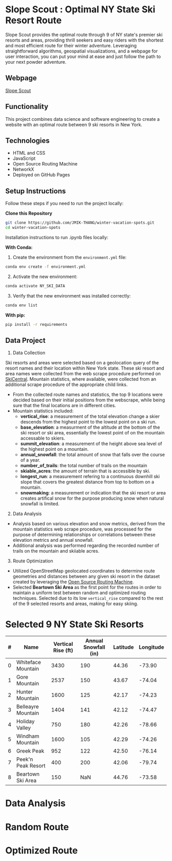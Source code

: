 # Slope Scout : Optimal NY State Ski Resort Route 

Slope Scout provides the optimal route through 9 of NY state's premier ski resorts and areas, providing thrill seekers and easy riders with the shortest and most efficient route for their winter adventure. Leveraging straightforward algorithms, geospatial visualizations, and a webpage for user interaction, you can put your mind at ease and just follow the path to your next powder adventure.

## Webpage

[Slope Scout](https://jmik-thang.github.io/winter-vacation-spots/)

## Functionality

This project combines data science and software engineering to create a website
with an optimal route between 9 ski resorts in New York.

## Technologies

- HTML and CSS
- JavaScript
- Open Source Routing Machine
- NetworkX
- Deployed on GitHub Pages

## Setup Instructions

Follow these steps if you need to run the project locally:

**Clone this Repository**

``` bash
git clone https://github.com/JMIK-THANG/winter-vacation-spots.git
cd winter-vacation-spots
```
Installation instructions to run .ipynb files locally:

**With Conda:**

1. Create the environment from the `environment.yml` file:
``` bash
conda env create -f environment.yml
```

2. Activate the new environment:
``` bash
conda activate NY_SKI_DATA
```
3. Verify that the new environment was installed correctly:
``` bash
conda env list
```

**With pip:**

``` bash
pip install -r requirements
```
## Data Project

1. Data Collection

Ski resorts and areas were selected based on a geolocation query of the resort names and their location within New York state. These ski resort and area names were collected from the web scrape procedure performed on [SkiCentral](https://www.skicentral.com/). Mountain statistics, where available, were collected from an additional scrape procedure of the appropriate child links.

- From the collected route names and statistics, the top 9 locations were decided based on their initial positions from the webscrape, while being sure that the final locations are in different cities.
- Mountain statistics included:
  - **vertical_rise**: a measurement of the total elevation change a skier descends from the highest point to the lowest point on a ski run.
  - **base_elevation**: a measurment of the altitude at the bottom of the ski resort or ski area, essentially the lowest point of on the mountain accessable to skiers.
  - **summit_elevation**: a measurement of the height above sea level of the highest point on a mountain.
  - **annual_snowfall**: the total amount of snow that falls over the course of a year.
  - **number_of_trails**: the total number of trails on the mountain
  - **skiable_acres**: the amount of terrain that is accessible by ski.
  - **longest_run**: a measurement refering to a continuous downhill ski slope that covers the greatest distance from top to bottom on a mountain.
  - **snowmaking**: a measurement or indication that the ski resort or area creates artifical snow for the purpose producing snow when natural snowfall is limited.

2. Data Analysis

- Analysis based on various elevation and snow metrics, derived from the mountain statistics web scrape procedure, was processed for the purpose of determining relationships or correlations between these elevation metrics and annual snowfall.
- Additional analysis was performed regarding the recorded number of trails on the mountain and skiiable acres.
  
3. Route Optimization

- Utilized OpenStreetMap geolocated coordinates to determine route geometries and distances between any given ski resort in the dataset created by leveraging the [Open Source Routing Machine](https://project-osrm.org/).
- Selected **Beartown Ski Area** as the first point for the routes in order to maintain a uniform test between random and optimized routing techniques. Selected due to its low `vertical_rise` compared to the rest of the 9 selected resorts and areas, making for easy skiing.

# Selected 9 NY State Ski Resorts

| #   | Name      | Vertical Rise (ft) | Annual Snowfall (in) | Latitude | Longitude |
| --- | ------------------ | --------------- | ---------------- | --------- | -------- |
| 0   | Whiteface Mountain | 3430  | 190       | 44.36    | -73.90    |
| 1   | Gore Mountain      | 2537  | 150       | 43.67  | -74.04    |
| 2   | Hunter Mountain    | 1600  | 125       | 42.17   | -74.23    |
| 3   | Belleayre Mountain | 1404  | 141       | 42.12   | -74.47   |
| 4   | Holiday Valley     | 750  | 180      | 42.26   | -78.66    |
| 5   | Windham Mountain   | 1600  | 105      | 42.29    | -74.26    |
| 6   | Greek Peak         | 952  | 122       | 42.50   | -76.14    |
| 7   | Peek'n Peak Resort | 400  | 200       | 42.06   | -79.74    |
| 8   | Beartown Ski Area  | 150  | NaN       | 44.76   | -73.58    |

# Data Analysis



# Random Route


# Optimized Route
